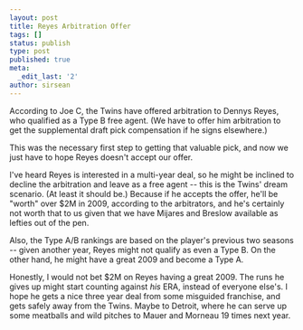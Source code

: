 ```yaml
---
layout: post
title: Reyes Arbitration Offer
tags: []
status: publish
type: post
published: true
meta:
  _edit_last: '2'
author: sirsean
---
```

According to Joe C, the Twins have offered arbitration to Dennys Reyes, who qualified as a Type B free agent. (We have to offer him arbitration to get the supplemental draft pick compensation if he signs elsewhere.)

This was the necessary first step to getting that valuable pick, and now we just have to hope Reyes doesn't accept our offer.

I've heard Reyes is interested in a multi-year deal, so he might be inclined to decline the arbitration and leave as a free agent -- this is the Twins' dream scenario. (At least it should be.) Because if he accepts the offer, he'll be "worth" over $2M in 2009, according to the arbitrators, and he's certainly not worth that to us given that we have Mijares and Breslow available as lefties out of the pen.

Also, the Type A/B rankings are based on the player's previous two seasons -- given another year, Reyes might not qualify as even a Type B. On the other hand, he might have a great 2009 and become a Type A.

Honestly, I would not bet $2M on Reyes having a great 2009. The runs he gives up might start counting against <em>his</em> ERA, instead of everyone else's. I hope he gets a nice three year deal from some misguided franchise, and gets safely away from the Twins. Maybe to Detroit, where he can serve up some meatballs and wild pitches to Mauer and Morneau 19 times next year.
